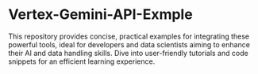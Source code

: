 # Vertex-Gemini-API-Exmple
This repository provides concise, practical examples for integrating these powerful tools, ideal for developers and data scientists aiming to enhance their AI and data handling skills. Dive into user-friendly tutorials and code snippets for an efficient learning experience.
